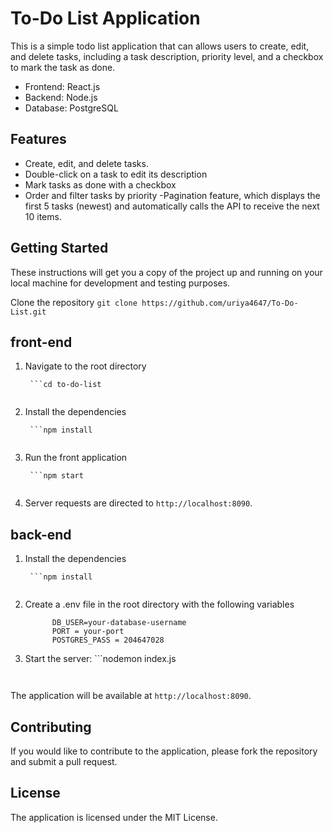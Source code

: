 # To-Do List Application

This is a simple todo list application that can allows users to create, edit, and delete tasks, including a task description, priority level, and a checkbox to mark the task as done.

* Frontend: React.js
* Backend: Node.js
* Database: PostgreSQL

## Features

- Create, edit, and delete tasks. 
- Double-click on a task to edit its description
- Mark tasks as done with a checkbox
- Order and filter tasks by priority
-Pagination feature, which displays the first 5 tasks (newest) and automatically calls the API to receive the next 10 items.

## Getting Started
These instructions will get you a copy of the project up and running on your local machine for development and testing purposes.

 Clone the repository
               ``` git clone https://github.com/uriya4647/To-Do-List.git
             ```

## front-end
1.  Navigate to the root directory
        
         ```cd to-do-list
      ```
2. Install the dependencies
    
        ```npm install
    ```

3. Run the front application
    
        ```npm start
    ```

4. Server requests are directed to `http://localhost:8090`.
## back-end

1. Install the dependencies
    
        ```npm install
    ```
2. Create a .env file in the root directory with the following variables
      ```   DB_NAME=your-database-name
            DB_USER=your-database-username  
            PORT = your-port
            POSTGRES_PASS = 204647028
    ```
3. Start the server:
         ```nodemon index.js
    ```


The application will be available at `http://localhost:8090`.

## Contributing

If you would like to contribute to the application, please fork the repository and submit a pull request.

## License

The application is licensed under the MIT License.

